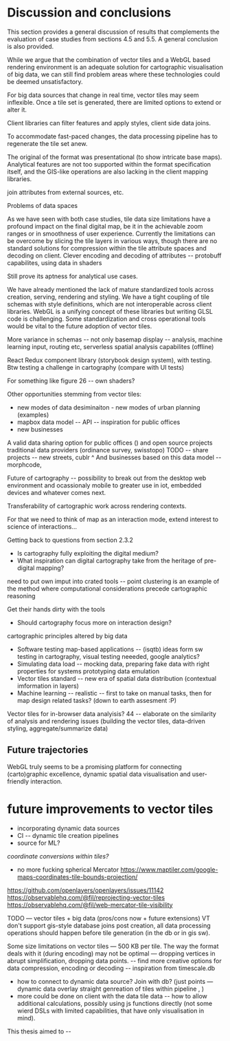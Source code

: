 # Discussion and conclusions

This section provides a general discussion of results that complements the evaluation of case studies from sections 4.5 and 5.5. A general conclusion is also provided.

While we argue that the combination of vector tiles and a WebGL based rendering environment is an adequate solution for cartographic visualisation of big data, we can still find problem areas where these technologies could be deemed unsatisfactory.

For big data sources that change in real time, vector tiles may seem inflexible. Once a tile set is generated, there are limited options to extend or alter it. 

Client libraries can filter features and apply styles, client side data joins.

To accommodate fast-paced changes, the data processing pipeline has to regenerate the tile set anew. 

The original of the format was presentational (to show intricate base maps). Analytical features are not too supported within the format specification itself, and the GIS-like operations are also lacking in the client mapping libraries. 

join attributes from external sources, etc.

Problems of data spaces

As we have seen with both case studies, tile data size limitations have a profound impact on the final digital map, be it in the achievable zoom ranges or in smoothness of user experience. Currently the limitations can be overcome by slicing the tile layers in various ways, though there are no standard solutions for compression within the tile attribute spaces and decoding on client.
Clever encoding and decoding of attributes -- protobuff capabilites, using data in shaders

Still prove its aptness for analytical use cases.

We have already mentioned the lack of mature standardized tools across creation, serving, rendering and styling. We have a tight coupling of tile schemas with style definitions, which are not interoperable across client libraries. WebGL is a unifying concept of these libraries but writing GLSL code is challenging. Some standardization and cross operational tools would be vital to the future adoption of vector tiles.  



More variance in schemas -- not only basemap display -- analysis, machine learning input, routing etc, serverless spatial analysis capabilites (offline)


React Redux component library (storybook design system), with testing. Btw testing a challenge in cartography (compare with UI tests)


For something like figure 26 -- own shaders?

Other opportunities stemming from vector tiles:
- new modes of data desiminaiton - new modes of urban planning (examples)
- mapbox data model -- API -- inspiration for public offices 
- new businesses 

A valid data sharing option for public offices () and open source projects
traditional data providers (ordinance survey, swisstopo)
TODO -- share projects -- new streets, cublr
^ And businesses based on this data model -- morphcode, 


Future of cartography -- possibility to break out from the desktop web environment and ocassionaly mobile to greater use in iot, embedded devices and whatever comes next.

Transferability of cartographic work across rendering contexts.

For that we need to think of map as an interaction mode, extend interest to science of interactions...

Getting back to questions from section  2.3.2
- Is cartography fully exploiting the digital medium?
- What inspiration can digital cartography take from the heritage of pre-digital mapping?

need to put own imput into crated tools -- point clustering is an example of the method where computational considerations precede cartographic reasoning

Get their hands dirty with the tools


- Should cartography focus more on interaction design?

cartographic principles altered by big data


- Software testing map-based applications --  (isqtb) ideas form sw testing in cartography, visual testing neeeded, google analytics? 
- Simulating data load -- mocking data, preparing fake data with right properties for systems prototyping data emulation 
- Vector tiles standard -- new era of spatial data distribution (contextual imformation in layers)
- Machine learning -- realistic -- first to take on manual tasks, then for map design related tasks? (down to earth assesment :P)

 Vector tiles for in-browser data analyisis?
 44 -- elaborate on the similarity of analysis and rendering issues (building the     vector tiles, data-driven styling, aggregate/summarize data)


Future trajectories
-------------------

WebGL truly seems to be a promising platform for connecting (carto)graphic excellence, dynamic spatial data visualisation and user-friendly interaction.

# future improvements to vector tiles
- incorporating dynamic data sources
- CI -- dynamic tile creation pipelines
- source for ML?

*coordinate conversions within tiles?*
- no more fucking spherical Mercator https://www.maptiler.com/google-maps-coordinates-tile-bounds-projection/

https://github.com/openlayers/openlayers/issues/11142
https://observablehq.com/@fil/reprojecting-vector-tiles
https://observablehq.com/@fil/web-mercator-tile-visibility

TODO — vector tiles + big data (pros/cons now + future extensions) 
VT don't support gis-style database joins post creation, all data processing operations should happen before tile generation (in the db or in gis sw).


Some size limitations on vector tiles — 500 KB per tile. The way the format deals with it (during encoding) may not be optimal — dropping vertices in abrupt simplification, dropping data points. 
-- find more creative options for data compression, encoding or decoding -- inspiration from timescale.db


- how to connect to dynamic data source? Join with db? (just points — dynamic data overlay straight genreation of tiles within pipeline , )
- more could be done on client with the data tile data -- how to allow additional calculations, possibly using js functions directly (not some wierd DSLs with limited capabilities, that have only visualisation in mind).


This thesis aimed to --

